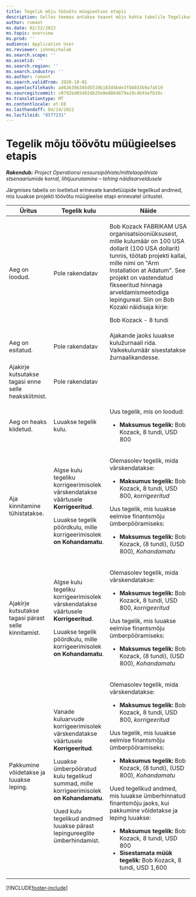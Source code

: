 ```yaml
---
title: Tegelik mõju töövõtu müügieelses etapis
description: Selles teemas antakse teavet mõju kohta tabelile Tegelikud erinevatel üritustel, samal ajal kui Microsofti müügieelses etapis on sidumine Dynamics 365 Project Operations.
author: rumant
ms.date: 02/22/2022
ms.topic: overview
ms.prod: ''
audience: Application User
ms.reviewer: johnmichalak
ms.search.scope: ''
ms.assetid: ''
ms.search.region: ''
ms.search.industry: ''
ms.author: rumant
ms.search.validFrom: 2020-10-01
ms.openlocfilehash: ad62639b345d5519b103d4bde3fbb033b9a7a519
ms.sourcegitcommit: c0792bd65d92db25e0e8864879a19c4b93efb10c
ms.translationtype: MT
ms.contentlocale: et-EE
ms.lasthandoff: 04/14/2022
ms.locfileid: "8577231"
---
```

# <a name="actuals-impact-during-the-pre-sales-stage-of-an-engagement"></a>Tegelik mõju töövõtu müügieelses etapis

_**Rakendub:** Project Operationsi ressursipõhiste/mittelaopõhiste stsenaariumide korral, lihtjuurutamine – tehing näidisarveldusele_

Järgmises tabelis on loetletud erinevate kandetüüpide tegelikud andmed, mis luuakse projekti töövõtu müügieelse etapi erinevatel üritustel.

| Üritus | Tegelik kulu | Näide |
|---|---|---|
| Aeg on loodud. | Pole rakendatav | <p>Bob Kozack FABRIKAM USA organisatsiooniüksusest, mille kulumäär on 100 USA dollarit (100 USA dollarit) tunnis, töötab projekti kallal, mille nimi on "Arm Installation at Adatum". See projekt on vastendatud fikseeritud hinnaga arveldamismeetodiga lepingureal. Siin on Bob Kozaki näidisaja kirje:</p><p>Bob Kozack - 8 tundi</p> |
| Aeg on esitatud. | Pole rakendatav | Ajakande jaoks luuakse kulužurnaali rida. Vaikekulumäär sisestatakse žurnaalikandesse. |
| Ajakirje kutsutakse tagasi enne selle heakskiitmist. | Pole rakendatav | |
| Aeg on heaks kiidetud. | Luuakse tegelik kulu. | <p>Uus tegelik, mis on loodud:</p><ul><li>**Maksumus tegelik:** Bob Kozack, 8 tundi, USD 800</li></ul> |
| Aja kinnitamine tühistatakse. | <p>Algse kulu tegeliku korrigeerimisolek värskendatakse väärtusele **Korrigeeritud**.</p><p>Luuakse tegelik pöördkulu, mille korrigeerimisolek **on Kohandamatu**.</p> | <p>Olemasolev tegelik, mida värskendatakse:</p><ul><li>**Maksumus tegelik:** Bob Kozack, 8 tundi, USD 800, *korrigeeritud*</li></ul><p>Uus tegelik, mis luuakse eelmise finantsmõju ümberpööramiseks:</p><ul><li>**Maksumus tegelik:** Bob Kozack, (8 tundi), (USD 800), *Kohandamatu*</li></ul> |
| Ajakirje kutsutakse tagasi pärast selle kinnitamist. | <p>Algse kulu tegeliku korrigeerimisolek värskendatakse väärtusele **Korrigeeritud**.</p><p>Luuakse tegelik pöördkulu, mille korrigeerimisolek **on Kohandamatu**.</p> | <p>Olemasolev tegelik, mida värskendatakse:</p><ul><li>**Maksumus tegelik:** Bob Kozack, 8 tundi, USD 800, *korrigeeritud*</li></ul><p>Uus tegelik, mis luuakse eelmise finantsmõju ümberpööramiseks:</p><ul><li>**Maksumus tegelik:** Bob Kozack, (8 tundi), (USD 800), *Kohandamatu*</li></ul> |
| Pakkumine võidetakse ja luuakse leping. | <p>Vanade kuluarvude korrigeerimisolek värskendatakse väärtusele **Korrigeeritud**.</p><p>Luuakse ümberpööratud kulu tegelikud summad, mille korrigeerimisolek **on Kohandamatu**.</p><p>Uued kulu tegelikud andmed luuakse pärast lepingureeglite ümberhindamist.</p> | <p>Olemasolev tegelik, mida värskendatakse:</p><ul><li>**Maksumus tegelik:** Bob Kozack, 8 tundi, USD 800, *korrigeeritud*</li></ul><p>Uus tegelik, mis luuakse eelmise finantsmõju ümberpööramiseks:</p><ul><li>**Maksumus tegelik:** Bob Kozack, (8 tundi), (USD 800), *Kohandamatu*</li></ul><p>Uued tegelikud andmed, mis luuakse ümberhinnatud finantsmõju jaoks, kui pakkumine võidetakse ja leping luuakse:</p><ul><li>**Maksumus tegelik:** Bob Kozack, 8 tundi, USD 800</li><li>**Sisestamata müük tegelik:** Bob Kozack, 8 tundi, USD 1,600</li></ul> |

[!INCLUDE[footer-include](../includes/footer-banner.md)]
